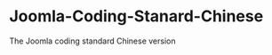 Joomla-Coding-Stanard-Chinese
=============================

The Joomla coding standard Chinese version
